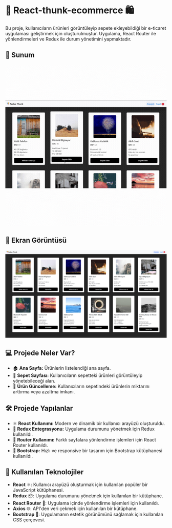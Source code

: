 # 🛒 React-thunk-ecommerce 🛍️

Bu proje, kullanıcıların ürünleri görüntüleyip sepete ekleyebildiği bir e-ticaret uygulaması geliştirmek için oluşturulmuştur. Uygulama, React Router ile yönlendirmeleri ve Redux ile durum yönetimini yapmaktadır.

## 📸 Sunum
![Sunum](https://github.com/Fiartaks/41-React-thunk-ecommerce/blob/main/thunk/src/cikar2.gif) 

## 📸 Ekran Görüntüsü
![Ekran Görüntüsü](https://github.com/Fiartaks/41-React-thunk-ecommerce/blob/main/thunk/src/toplama.png) 

## 💻 Projede Neler Var?
- 🏠 **Ana Sayfa:** Ürünlerin listelendiği ana sayfa.
- 🛒 **Sepet Sayfası:** Kullanıcıların sepetteki ürünleri görüntüleyip yönetebileceği alan.
- 🔄 **Ürün Güncelleme:** Kullanıcıların sepetindeki ürünlerin miktarını arttırma veya azaltma imkanı.

## 🛠️ Projede Yapılanlar
- ⚛️ **React Kullanımı:** Modern ve dinamik bir kullanıcı arayüzü oluşturuldu.
- 🔄 **Redux Entegrasyonu:** Uygulama durumunu yönetmek için Redux kullanıldı.
- 🚀 **Router Kullanımı:** Farklı sayfalara yönlendirme işlemleri için React Router kullanıldı.
- 🎨 **Bootstrap:** Hızlı ve responsive bir tasarım için Bootstrap kütüphanesi kullanıldı.

## 🚀 Kullanılan Teknolojiler
- **React** ⚛️: Kullanıcı arayüzü oluşturmak için kullanılan popüler bir JavaScript kütüphanesi.
- **Redux** 📦: Uygulama durumunu yönetmek için kullanılan bir kütüphane.
- **React Router** 🔀: Uygulama içinde yönlendirme işlemleri için kullanıldı.
- **Axios** 🌐: API'den veri çekmek için kullanılan bir kütüphane.
- **Bootstrap** 🎨: Uygulamanın estetik görünümünü sağlamak için kullanılan CSS çerçevesi.
